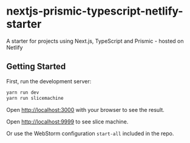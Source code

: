 # nextjs-prismic-typescript-netlify-starter
A starter for projects using Next.js, TypeScript and Prismic - hosted on Netlify

## Getting Started

First, run the development server:

```bash
yarn run dev
yarn run slicemachine
```

Open [http://localhost:3000](http://localhost:3000) with your browser to see the result.

Open [http://localhost:9999](http://localhost:9999) to see slice machine.

Or use the WebStorm configuration `start-all` included in the repo.
